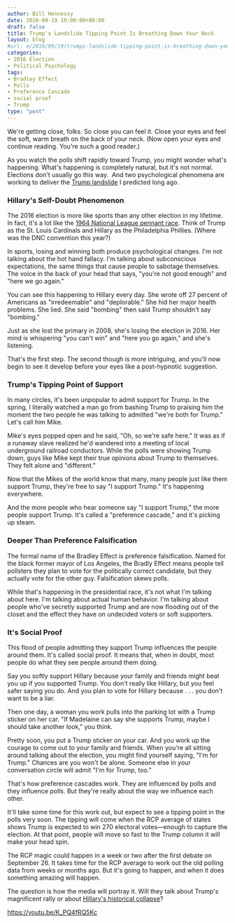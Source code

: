 ```yaml
---
author: Bill Hennessy
date: 2016-09-19 19:00:00+00:00
draft: false
title: Trump's Landslide Tipping Point Is Breathing Down Your Neck
layout: blog
#url: e/2016/09/19/trumps-landslide-tipping-point-is-breathing-down-your-neck/
categories:
- 2016 Election
- Political Psychology
tags:
- Bradley Effect
- Polls
- Preference Cascade
- social proof
- Trump
type: "post"
---
```


We're getting close, folks. So close you can feel it. Close your eyes and feel the soft, warm breath on the back of your neck. (Now open your eyes and continue reading. You're such a good reader.)

As you watch the polls shift rapidly toward Trump, you might wonder what's happening. What's happening is completely natural, but it's not normal. Elections don't usually go this way.  And two psychological phenomena are working to deliver the [Trump landslide](https://hennessysview.com/2016/05/13/how-to-predict-trumps-landslide-win/) I predicted long ago.



### Hillary's Self-Doubt Phenomenon



The 2016 election is more like sports than any other election in my lifetime. In fact, it's a lot like the [1964 National League pennant race](https://hennessysview.com/2016/09/16/only-the-64-phillies-rival-hillary-clintons-brutal-september-collapse/). Think of Trump as the St. Louis Cardinals and Hillary as the Philadelphia Phillies. (Where was the DNC convention this year?)

In sports, losing and winning both produce psychological changes. I'm not talking about the hot hand fallacy. I'm talking about subconscious expectations, the same things that cause people to sabotage themselves. The voice in the back of your head that says, "you're not good enough" and "here we go again."

You can see this happening to Hillary every day. She wrote off 27 percent of Americans as "irredeemable" and "deplorable." She hid her major health problems. She lied. She said "bombing" then said Trump shouldn't say "bombing."

Just as she lost the primary in 2008, she's losing the election in 2016. Her mind is whispering "you can't win" and "here you go again," and she's listening.

That's the first step. The second though is more intriguing, and you'll now begin to see it develop before your eyes like a post-hypnotic suggestion.



### Trump's Tipping Point of Support



In many circles, it's been unpopular to admit support for Trump. In the spring, I literally watched a man go from bashing Trump to praising him the moment the two people he was talking to admitted "we're both for Trump." Let's call him Mike.

Mike's eyes popped open and he said, "Oh, so we're safe here." It was as if a runaway slave realized he'd wandered into a meeting of local underground railroad conductors. While the polls were showing Trump down, guys like Mike kept their true opinions about Trump to themselves. They felt alone and "different."

Now that the Mikes of the world know that many, many people just like them support Trump, they're free to say "I support Trump." It's happening everywhere.

And the more people who hear someone say "I support Trump," the more people support Trump. It's called a "preference cascade," and it's picking up steam.



### Deeper Than Preference Falsification



The formal name of the Bradley Effect is preference falsification. Named for the black former mayor of Los Angeles, the Bradly Effect means people tell pollsters they plan to vote for the politically correct candidate, but they actually vote for the other guy. Falsification skews polls.

While that's happening in the presidential race, it's not what I'm talking about here. I'm talking about actual human behavior. I'm talking about people who've secretly supported Trump and are now flooding out of the closet and the effect they have on undecided voters or soft supporters.



### It's Social Proof



This flood of people admitting they support Trump influences the people around them. It's called social proof. It means that, when in doubt, most people do what they see people around them doing.

Say you softly support Hillary because your family and friends might beat you up if you supported Trump. You don't really like Hillary, but you feel safer saying you do. And you plan to vote for Hillary because . . . you don't want to be a liar.

Then one day, a woman you work pulls into the parking lot with a Trump sticker on her car. "If Madelaine can say she supports Trump, maybe I should take another look," you think.

Pretty soon, you put a Trump sticker on your car. And you work up the courage to come out to your family and friends. When you're all sitting around talking about the election, you might find yourself saying, "I'm for Trump." Chances are you won't be alone. Someone else in your conversation circle will admit "I'm for Trump, too."

That's how preference cascades work. They are influenced by polls and they influence polls. But they're really about the way we influence each other.

It'll take some time for this work out, but expect to see a tipping point in the polls very soon. The tipping will come when the RCP average of states shows Trump is expected to win 270 electoral votes—enough to capture the election. At that point, people will move so fast to the Trump column it will make your head spin.

The RCP magic could happen in a week or two after the first debate on September 26. It takes time for the RCP average to work out the old polling data from weeks or months ago. But it's going to happen, and when it does something amazing will happen.

The question is how the media will portray it. Will they talk about Trump's magnificent rally or about [Hillary's historical collapse](https://hennessysview.com/2016/09/16/only-the-64-phillies-rival-hillary-clintons-brutal-september-collapse/)?

https://youtu.be/K_PQ4fRQ5Kc
